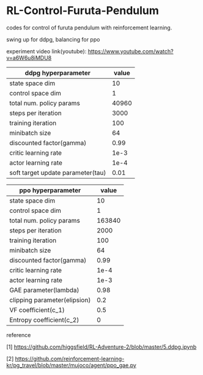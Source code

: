 # RL-Control-Furuta-Pendulum

codes for control of furuta pendulum with reinforcement learning.

swing up for ddpg, balancing for ppo

experiment video link(youtube): https://www.youtube.com/watch?v=a6W6u8iMDU8

ddpg hyperparameter | value  
------------ | ------------  
state space dim | 10  
control space dim | 1  
total num. policy params | 40960  
steps per iteration | 3000  
training iteration | 100
minibatch size | 64
discounted factor(gamma) | 0.99
critic learning rate | 1e-3
actor learning rate | 1e-4
soft target update parameter(tau) | 0.01



ppo hyperparameter | value  
------------ | ------------  
state space dim | 10  
control space dim | 1  
total num. policy params | 163840  
steps per iteration | 2000  
training iteration | 100
minibatch size | 64
discounted factor(gamma) | 0.99
critic learning rate | 1e-4
actor learning rate | 1e-3
GAE parameter(lambda) | 0.98
clipping parameter(elipsion) | 0.2
VF coefficient(c_1) | 0.5
Entropy coefficient(c_2) | 0


reference

[1] https://github.com/higgsfield/RL-Adventure-2/blob/master/5.ddpg.ipynb

[2] https://github.com/reinforcement-learning-kr/pg_travel/blob/master/mujoco/agent/ppo_gae.py
